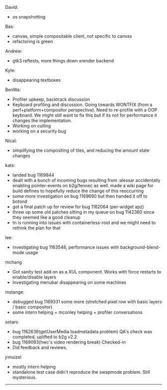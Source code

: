  David:
*  os snapshotting



Bas:
* canvas, simple compositable client, not specific to canvas
* refactoring is green
 
 Andrew:
*  gtk3 reftests, more things down xrender backend
 
 Kyle:
*  disappearing textboxes
 

BenWa:
* Profiler upkeep, backtrack discussion
* Keyboard profiling and discussion. Going towards WONTFIX (from a perf+platform+compositor perspective). Need to re-profile with a OOP keyboard. We might still want to fix this but if its not for performance it changes the implementation.
* Working on culling
* working on a security bug



Nical:
* simplifying the compositing of tiles, and reducing the amount state changes



kats:
* landed bug 1169844
* dealt with a bunch of incoming bugs resulting from :alessar accidentally enabling pointer-events on b2g/fennec as well. made a wiki page for build defines to hopefully reduce the change of this reoccurring
* some more investigation on bug 1169690 but then handed it off to botond
* got a final patch up for review for bug 1162064 (per-widget apz)
* threw up some old patches sitting in my queue on bug 1142380 since they seemed like a good cleanup
* tn is running into issues with containerless-root and we might need to rethink the plan for that



lee:
* investigating bug 1163548, performance issues with background-blend-mode usage



mchang
* Got sanity test add on as a XUL component. Works with force restarts to enable/disable layers
* Investigating menubar disappearing on some machines



mstange:
* debugged bug 1169331 some more (stretched pixel row with basic layers / basic compositor)
* some intern helping + mconley helping + profiler conversations



sotaro
* bug 1162639(getUserMedia loadmetadata problem) QA's check was completed, uplifted to b2g v2.2
* bug 1169093(hwc's video rendering break) Checked-in
* Did feedback and reviews.



jrmuizel
* mostly intern helping
* standalone test case didn't reproduce the swapmode problem. Still mysterious.



________________


